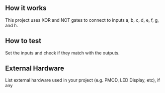 <!---

This file is used to generate your project datasheet. Please fill in the information below and delete any unused
sections.

You can also include images in this folder and reference them in the markdown. Each image must be less than
512 kb in size, and the combined size of all images must be less than 1 MB.
-->

## How it works

This project uses XOR and NOT gates to connect to inputs a, b, c, d, e, f, g, and h.

## How to test

Set the inputs and check if they match with the outputs.

## External Hardware

List external hardware used in your project (e.g. PMOD, LED Display, etc), if any
